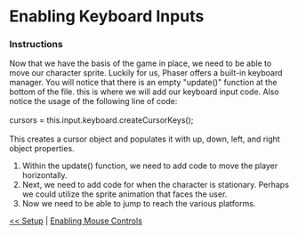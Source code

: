# Enabling Keyboard Inputs

### Instructions
Now that we have the basis of the game in place, we need to be able to move our character sprite. Luckily for us, Phaser offers a built-in keyboard manager. You will notice that there is an empty "update()" function at the bottom of the file. this is where we will add our keyboard input code. Also notice the usage of the following line of code: <br>
<br>
cursors = this.input.keyboard.createCursorKeys();  <br>
<br>
This creates a cursor object and populates it with up, down, left, and right object properties. 

1. Within the update() function, we need to add code to move the player horizontally.
2. Next, we need to add code for when the character is stationary. Perhaps we could utilize the sprite animation that faces the user.
3. Now we need to be able to jump to reach the various platforms.




[<< Setup](./setup.md) | [Enabling Mouse Controls]()
